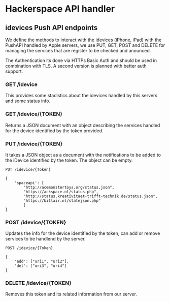 # Hackerspace API handler

## idevices Push API endpoints

We define the methods to interact with the idevices (iPhone, iPad) with
the PushAPI handled by Apple servers, we use PUT, GET, POST and DELETE for 
managing the services that are register to be checked and anounced.

The Authentication its done via HTTPs Basic Auth and should be used in
combination with TLS. A second version is planned with better auth
support.

### GET /idevice

This provides some stadistics about the idevices handled by this
servers and some status info.

### GET /idevice/{TOKEN}

Returns a JSON document with an object describing the services handled for
the device identified by the token provided.

### PUT /idevice/{TOKEN}

It takes a JSON object as a document with the notifications to be added to
the iDevice identified by the token. The object can be empty.

	PUT /idevice/{Token}

	{
		'spaceapi': [ 
			"http://acemonstertoys.org/status.json",
			"https://ackspace.nl/status.php",
			"http://status.kreativitaet-trifft-technik.de/status.json",
			"https://bitlair.nl/statejson.php"
			]
	}

### POST /idevice/{TOKEN}

Updates the info for the device identified by the token, can add or remove
services to be handlend by the server.


	POST /idevice/{Token}

	{
		'add': ["uri1", "uri2"],
		'del': ["uri3", "uri4"]
	}

### DELETE /idevice/{TOKEN}

Removes this token and its related information from our server.
